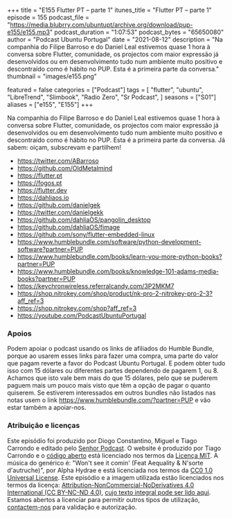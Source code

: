 +++
title = "E155 Flutter PT – parte 1"
itunes_title = "Flutter PT – parte 1"
episode = 155
podcast_file = "https://media.blubrry.com/ubuntupt/archive.org/download/pup-e155/e155.mp3"
podcast_duration = "1:07:53"
podcast_bytes = "65650080"
author = "Podcast Ubuntu Portugal"
date = "2021-08-12"
description = "Na companhia do Filipe Barroso e do Daniel Leal estivemos quase 1 hora à conversa sobre Flutter, comunidade, os projectos com maior expressão já desenvolvidos ou em desenvolvimento tudo num ambiente muito positivo e descontraído como é hábito no PUP. Esta é a primeira parte da conversa."
thumbnail = "images/e155.png"

featured = false
categories = ["Podcast"]
tags = [
  "flutter",
  "ubuntu",
  "LibreTrend",
  "Slimbook",
  "Radio Zero",
  "Sr Podcast",
]
seasons = ["S01"]
aliases = ["e155", "E155"]
+++

Na companhia do Filipe Barroso e do Daniel Leal estivemos quase 1 hora à conversa sobre Flutter, comunidade, os projectos com maior expressão já desenvolvidos ou em desenvolvimento tudo num ambiente muito positivo e descontraído como é hábito no PUP. Esta é a primeira parte da conversa.
Já sabem: oiçam, subscrevam e partilhem!

* https://twitter.com/ABarroso
* https://github.com/OldMetalmind
* https://flutter.pt
* https://fogos.pt
* https://flutter.dev
* https://dahliaos.io
* https://github.com/danielgek
* https://twitter.com/danielgekk
* https://github.com/dahliaOS/pangolin_desktop
* https://github.com/dahliaOS/fimage
* https://github.com/sony/flutter-embedded-linux
* https://www.humblebundle.com/software/python-development-software?partner=PUP
* https://www.humblebundle.com/books/learn-you-more-python-books?partner=PUP
* https://www.humblebundle.com/books/knowledge-101-adams-media-books?partner=PUP
* https://keychronwireless.referralcandy.com/3P2MKM7
* https://shop.nitrokey.com/shop/product/nk-pro-2-nitrokey-pro-2-3?aff_ref=3
* https://shop.nitrokey.com/shop?aff_ref=3
* https://youtube.com/PodcastUbuntuPortugal



### Apoios
Podem apoiar o podcast usando os links de afiliados do Humble Bundle, porque ao usarem esses links para fazer uma compra, uma parte do valor que pagam reverte a favor do Podcast Ubuntu Portugal.
E podem obter tudo isso com 15 dólares ou diferentes partes dependendo de pagarem 1, ou 8.
Achamos que isto vale bem mais do que 15 dólares, pelo que se puderem paguem mais um pouco mais visto que têm a opção de pagar o quanto quiserem.
Se estiverem interessados em outros bundles não listados nas notas usem o link https://www.humblebundle.com/?partner=PUP e vão estar também a apoiar-nos.

### Atribuição e licenças
Este episódio foi produzido por Diogo Constantino, Miguel e Tiago Carrondo e editado pelo [Senhor Podcast](https://senhorpodcast.pt/).
O website é produzido por Tiago Carrondo e o [código aberto](https://gitlab.com/podcastubuntuportugal/website) está licenciado nos termos da [Licença MIT](https://gitlab.com/podcastubuntuportugal/website/main/LICENSE).
A música do genérico é: "Won't see it comin' (Feat Aequality & N'sorte d'autruche)", por Alpha Hydrae e está licenciada nos termos da [CC0 1.0 Universal License](https://creativecommons.org/publicdomain/zero/1.0/).
Este episódio e a imagem utilizada estão licenciados nos termos da licença: [Attribution-NonCommercial-NoDerivatives 4.0 International (CC BY-NC-ND 4.0)](https://creativecommons.org/licenses/by-nc-nd/4.0/), [cujo texto integral pode ser lido aqui](https://creativecommons.org/licenses/by-nc-nd/4.0/legalcode). Estamos abertos a licenciar para permitir outros tipos de utilização, [contactem-nos](https://podcastubuntuportugal.org/contactos) para validação e autorização.

